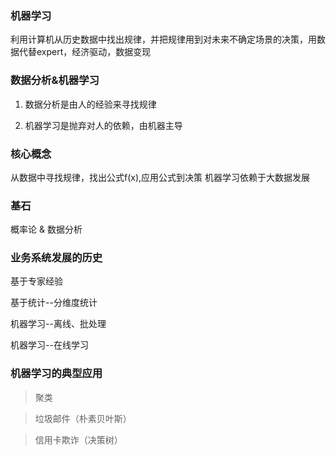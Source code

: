 ### 机器学习

利用计算机从历史数据中找出规律，并把规律用到对未来不确定场景的决策，用数据代替expert，经济驱动，数据变现

### 数据分析&机器学习

1. 数据分析是由人的经验来寻找规律

2. 机器学习是抛弃对人的依赖，由机器主导

### 核心概念

从数据中寻找规律，找出公式f(x),应用公式到决策
机器学习依赖于大数据发展

### 基石

概率论 & 数据分析

### 业务系统发展的历史
基于专家经验

基于统计--分维度统计

机器学习--离线、批处理

机器学习--在线学习

### 机器学习的典型应用

> 聚类

> 垃圾邮件（朴素贝叶斯）

> 信用卡欺诈（决策树）





